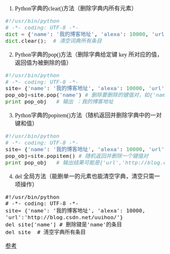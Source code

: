 <font size=4 face='楷体'>

1. Python字典的clear()方法（删除字典内所有元素）  
```python
#!/usr/bin/python
# -*- coding: UTF-8 -*-
dict = {'name': '我的博客地址', 'alexa': 10000, 'url': 'http://blog.csdn.net/uuihoo/'}
dict.clear();  # 清空词典所有条目
```

2. Python字典的pop()方法（删除字典给定键 key 所对应的值，返回值为被删除的值） 
```python
#!/usr/bin/python
# -*- coding: UTF-8 -*-
site= {'name': '我的博客地址', 'alexa': 10000, 'url':'http://blog.csdn.net/uuihoo/'}
pop_obj=site.pop('name') # 删除要删除的键值对，如{'name':'我的博客地址'}这个键值对
print pop_obj   # 输出 ：我的博客地址
```

3. Python字典的popitem()方法（随机返回并删除字典中的一对键和值）
```python
#!/usr/bin/python
# -*- coding: UTF-8 -*-
site= {'name': '我的博客地址', 'alexa': 10000, 'url':'http://blog.csdn.net/uuihoo/'}
pop_obj=site.popitem() # 随机返回并删除一个键值对
print pop_obj   # 输出结果可能是{'url','http://blog.csdn.net/uuihoo/'}
```

4. del 全局方法（能删单一的元素也能清空字典，清空只需一项操作）
```
#!/usr/bin/python
# -*- coding: UTF-8 -*-
site= {'name': '我的博客地址', 'alexa': 10000, 'url':'http://blog.csdn.net/uuihoo/'}
del site['name'] # 删除键是'name'的条目 
del site  # 清空字典所有条目
```

[参考](https://blog.csdn.net/uuihoo/article/details/79496440)